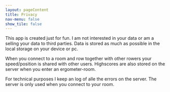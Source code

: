 ```yaml
---
layout: pageContent
title: Privacy
nav-menu: false
show_tile: false
---
```


This app is created just for fun. I am not interested in your data or am a selling your data to third parties. Data is stored as much as possible in the local storage on your device or pc.

When you connect to a room and row together with other rowers your speed/position is shared with other users. Highscores are also stored on the server when you enter an ergometer-room. 

For technical purposes I keep an log of alle the errors on the server. The server is only used when you connect to your room.
